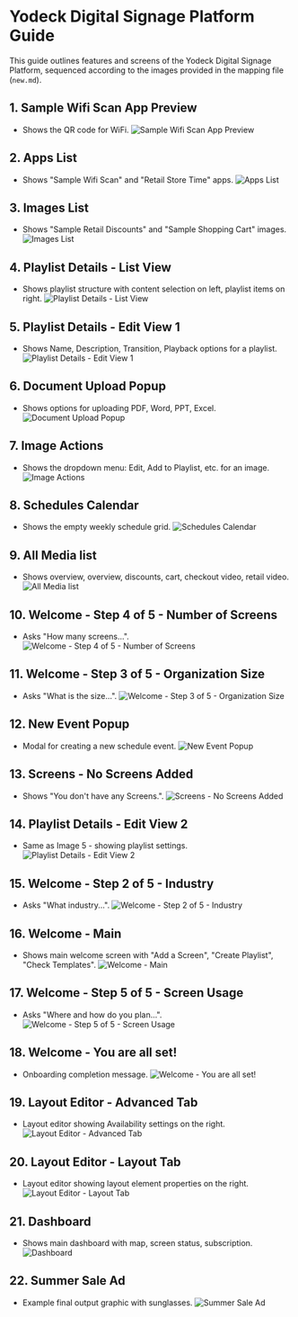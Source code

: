 # Yodeck Digital Signage Platform Guide

This guide outlines features and screens of the Yodeck Digital Signage Platform, sequenced according to the images provided in the mapping file (`new.md`).

## 1. Sample Wifi Scan App Preview
- Shows the QR code for WiFi.
![Sample Wifi Scan App Preview](caabf521-1979-4acd-bda5-5bb43896e550/Image-1.png)

## 2. Apps List
- Shows "Sample Wifi Scan" and "Retail Store Time" apps.
![Apps List](caabf521-1979-4acd-bda5-5bb43896e550/Image-17.png)

## 3. Images List
- Shows "Sample Retail Discounts" and "Sample Shopping Cart" images.
![Images List](caabf521-1979-4acd-bda5-5bb43896e550/Image-20.png)

## 4. Playlist Details - List View
- Shows playlist structure with content selection on left, playlist items on right.
![Playlist Details - List View](caabf521-1979-4acd-bda5-5bb43896e550/image-4.png)

## 5. Playlist Details - Edit View 1
- Shows Name, Description, Transition, Playback options for a playlist.
![Playlist Details - Edit View 1](caabf521-1979-4acd-bda5-5bb43896e550/image-5.png)

## 6. Document Upload Popup
- Shows options for uploading PDF, Word, PPT, Excel.
![Document Upload Popup](caabf521-1979-4acd-bda5-5bb43896e550/Image-18.png)

## 7. Image Actions
- Shows the dropdown menu: Edit, Add to Playlist, etc. for an image.
![Image Actions](caabf521-1979-4acd-bda5-5bb43896e550/Image-19.png)

## 8. Schedules Calendar
- Shows the empty weekly schedule grid.
![Schedules Calendar](caabf521-1979-4acd-bda5-5bb43896e550/Image-14.png)

## 9. All Media list
- Shows overview, overview, discounts, cart, checkout video, retail video.
![All Media list](caabf521-1979-4acd-bda5-5bb43896e550/Image-21.png)

## 10. Welcome - Step 4 of 5 - Number of Screens
- Asks "How many screens...".
![Welcome - Step 4 of 5 - Number of Screens](caabf521-1979-4acd-bda5-5bb43896e550/Image-9.png)

## 11. Welcome - Step 3 of 5 - Organization Size
- Asks "What is the size...".
![Welcome - Step 3 of 5 - Organization Size](caabf521-1979-4acd-bda5-5bb43896e550/Image-10.png)

## 12. New Event Popup
- Modal for creating a new schedule event.
![New Event Popup](caabf521-1979-4acd-bda5-5bb43896e550/Image-13.png)

## 13. Screens - No Screens Added
- Shows "You don't have any Screens.".
![Screens - No Screens Added](caabf521-1979-4acd-bda5-5bb43896e550/Image-12.png)

## 14. Playlist Details - Edit View 2
- Same as Image 5 - showing playlist settings.
![Playlist Details - Edit View 2](caabf521-1979-4acd-bda5-5bb43896e550/Image-3.png)

## 15. Welcome - Step 2 of 5 - Industry
- Asks "What industry...".
![Welcome - Step 2 of 5 - Industry](caabf521-1979-4acd-bda5-5bb43896e550/Image.png)

## 16. Welcome - Main
- Shows main welcome screen with "Add a Screen", "Create Playlist", "Check Templates".
![Welcome - Main](caabf521-1979-4acd-bda5-5bb43896e550/Image-6.png)

## 17. Welcome - Step 5 of 5 - Screen Usage
- Asks "Where and how do you plan...".
![Welcome - Step 5 of 5 - Screen Usage](caabf521-1979-4acd-bda5-5bb43896e550/Image-8.png)

## 18. Welcome - You are all set!
- Onboarding completion message.
![Welcome - You are all set!](caabf521-1979-4acd-bda5-5bb43896e550/Image-7.png)

## 19. Layout Editor - Advanced Tab
- Layout editor showing Availability settings on the right.
![Layout Editor - Advanced Tab](caabf521-1979-4acd-bda5-5bb43896e550/Image-15.png)

## 20. Layout Editor - Layout Tab
- Layout editor showing layout element properties on the right.
![Layout Editor - Layout Tab](caabf521-1979-4acd-bda5-5bb43896e550/Image-16.png)

## 21. Dashboard
- Shows main dashboard with map, screen status, subscription.
![Dashboard](caabf521-1979-4acd-bda5-5bb43896e550/Image-11.png)

## 22. Summer Sale Ad
- Example final output graphic with sunglasses.
![Summer Sale Ad](caabf521-1979-4acd-bda5-5bb43896e550/Image-2.png)